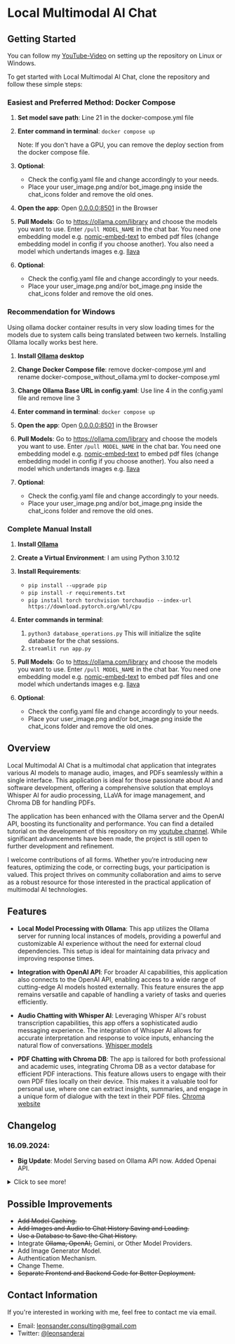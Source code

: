 # Local Multimodal AI Chat
## Getting Started

You can follow my [YouTube-Video](https://youtu.be/eNwvAdem4vo) on setting up the repository on Linux or Windows.

To get started with Local Multimodal AI Chat, clone the repository and follow these simple steps:

### Easiest and Preferred Method: Docker Compose
1. **Set model save path**: Line 21 in the docker-compose.yml file

2. **Enter command in terminal**: ```docker compose up```
   
   Note: If you don't have a GPU, you can remove the deploy section from the docker compose file.

3. **Optional**: 
   - Check the config.yaml file and change accordingly to your needs.
   - Place your user_image.png and/or bot_image.png inside the chat_icons folder and remove the old ones. 

4. **Open the app**: Open [0.0.0.0:8501](http://0.0.0.0:8501) in the Browser

5. **Pull Models**: Go to https://ollama.com/library and choose the models you want to use. Enter ```/pull MODEL_NAME``` in the chat bar. 
You need one embedding model e.g. [nomic-embed-text](https://ollama.com/library/nomic-embed-text) to embed pdf files (change embedding model in config if you choose another). You also need a model which undertands 
images e.g. [llava](https://ollama.com/library/llava) 

6. **Optional**: 
   - Check the config.yaml file and change accordingly to your needs.
   - Place your user_image.png and/or bot_image.png inside the chat_icons folder and remove the old ones. 

### Recommendation for Windows
Using ollama docker container results in very slow loading times for the models due to system calls being translated between two kernels. Installing Ollama locally works best here.


1. **Install [Ollama](https://ollama.com/download) desktop**

2. **Change Docker Compose file**: remove docker-compose.yml and rename docker-compose_without_ollama.yml to docker-compose.yml

3. **Change Ollama Base URL in config.yaml**: Use line 4 in the config.yaml file and remove line 3

3. **Enter command in terminal**: ```docker compose up```

4. **Open the app**: Open [0.0.0.0:8501](http://0.0.0.0:8501) in the Browser

5. **Pull Models**: Go to https://ollama.com/library and choose the models you want to use. Enter ```/pull MODEL_NAME``` in the chat bar. 
You need one embedding model e.g. [nomic-embed-text](https://ollama.com/library/nomic-embed-text) to embed pdf files (change embedding model in config if you choose another). You also need a model which undertands 
images e.g. [llava](https://ollama.com/library/llava) 

6. **Optional**: 
   - Check the config.yaml file and change accordingly to your needs.
   - Place your user_image.png and/or bot_image.png inside the chat_icons folder and remove the old ones. 

### Complete Manual Install

1. **Install [Ollama](https://github.com/ollama/ollama)**

2. **Create a Virtual Environment**: I am using Python 3.10.12

3. **Install Requirements**:
   - ```pip install --upgrade pip```
   - ```pip install -r requirements.txt```
   - ```pip install torch torchvision torchaudio --index-url https://download.pytorch.org/whl/cpu```   

4. **Enter commands in terminal**: 
   1. ```python3 database_operations.py``` This will initialize the sqlite database for the chat sessions.
   2. ```streamlit run app.py```

5. **Pull Models**: Go to https://ollama.com/library and choose the models you want to use. Enter ```/pull MODEL_NAME``` in the chat bar. 
You need one embedding model e.g. [nomic-embed-text](https://ollama.com/library/nomic-embed-text) to embed pdf files and one model which undertands 
images e.g. [llava](https://ollama.com/library/llava) 

6. **Optional**: 
   - Check the config.yaml file and change accordingly to your needs.
   - Place your user_image.png and/or bot_image.png inside the chat_icons folder and remove the old ones. 


## Overview

Local Multimodal AI Chat is a multimodal chat application that integrates various AI models to manage audio, images, and PDFs seamlessly within a single interface. This application is ideal for those passionate about AI and software development, offering a comprehensive solution that employs Whisper AI for audio processing, LLaVA for image management, and Chroma DB for handling PDFs.

The application has been enhanced with the Ollama server and the OpenAI API, boosting its functionality and performance. You can find a detailed tutorial on the development of this repository on my [youtube channel](https://youtu.be/CUjO8b6_ZuM). While significant advancements have been made, the project is still open to further development and refinement.

I welcome contributions of all forms. Whether you’re introducing new features, optimizing the code, or correcting bugs, your participation is valued. This project thrives on community collaboration and aims to serve as a robust resource for those interested in the practical application of multimodal AI technologies.


## Features

- **Local Model Processing with Ollama**: This app utilizes the Ollama server for running local instances of models, providing a powerful and customizable AI experience without the need for external cloud dependencies. This setup is ideal for maintaining data privacy and improving response times.

- **Integration with OpenAI API**: For broader AI capabilities, this application also connects to the OpenAI API, enabling access to a wide range of cutting-edge AI models hosted externally. This feature ensures the app remains versatile and capable of handling a variety of tasks and queries efficiently.

- **Audio Chatting with Whisper AI**: Leveraging Whisper AI's robust transcription capabilities, this app offers a sophisticated audio messaging experience. The integration of Whisper AI allows for accurate interpretation and response to voice inputs, enhancing the natural flow of conversations.
[Whisper models](https://huggingface.co/collections/openai/whisper-release-6501bba2cf999715fd953013)

- **PDF Chatting with Chroma DB**: The app is tailored for both professional and academic uses, integrating Chroma DB as a vector database for efficient PDF interactions. This feature allows users to engage with their own PDF files locally on their device. This makes it a valuable tool for personal use, where one can extract insights, summaries, and engage in a unique form of dialogue with the text in their PDF files. [Chroma website](https://docs.trychroma.com/)

## Changelog

### 16.09.2024:
- **Big Update**: Model Serving based on Ollama API now. Added Openai API.

<details>
  <summary>Click to see more!</summary>

### 24.08.2024:
- **Docker Compose Added**

### 17.02.2024:
- **Input Widget Update**: Replaced st.text_input with st.chat_input to enhance interaction by leveraging a more chat-oriented UI, facilitating user engagement.
- **Sidebar Adjustment**: Relocated the audio recording button to the sidebar for a cleaner and more organized user interface, improving accessibility and user experience.

### 10.02.2024:
- **License Added**: Implemented the GNU General Public License v3.0 to ensure the project is freely available for use, modification, and distribution under the terms of this license. A comprehensive copyright and license notice has been included in the main file (app.py) to clearly communicate the terms under which the project is offered. This addition aims to protect both the contributors' and users' rights, fostering an open and collaborative development environment. For full license details, refer to the LICENSE file in the project repository.
- **Caching for Chat Model**: Introduced caching for the chat model to prevent it from being reloaded with every script execution. This optimization significantly improves performance by reducing load times 
- **Config File Expansion**: Expanded the configuration file to accommodate new settings and features, providing greater flexibility and customization options for the chat application.


### 09.02.2024:

- **SQLite Database for Chat History**: Implemented a SQLite database to store the chat history.
- **Displaying Images and Audio Files in Chat**: Chat history now supports displaying images and audio files.
- **Added Button to delete Chat History**
- **Updated langchain**: Runs now with the current langchain version 0.1.6

### 16.01.2024:
- **Windows User DateTime Format Issue:** Windows users seemed to have problems with the datetime format of the saved JSON chat histories. I changed the format in the `ultis.py` file to `"%Y_%m_%d_%H_%M_%S"`, which should solve the issue. Feel free to change it to your liking.
- **UI Adjustment for Chat Scrolling:** Scrolling down in the chat annoyed me, so the text input box and the latest message are at the top now.

### 12.01.2024:
- **Issue with Message Sending:** After writing in the text field and pressing the send button, the LLM would not generate a response. 
- **Cause of the Issue:** This happened because the `clear_input_field` callback from the button changes the text field value to an empty string after saving the user question. However, changing the text field value triggers the callback from the text field widget, setting the `user_question` to an empty string again. As a result, the LLM is not called.
- **Implemented Workaround:** As a workaround, I added a check before changing the `user_question` value.
</details>


## Possible Improvements
- ~~Add Model Caching.~~
- ~~Add Images and Audio to Chat History Saving and Loading.~~
- ~~Use a Database to Save the Chat History.~~
- Integrate ~~Ollama, OpenAI,~~ Gemini, or Other Model Providers.
- Add Image Generator Model.
- Authentication Mechanism.
- Change Theme.
- ~~Separate Frontend and Backend Code for Better Deployment.~~

## Contact Information

If you're interested in working with me, feel free to contact me via email.

- Email: leonsander.consulting@gmail.com
- Twitter: [@leonsanderai](https://twitter.com/leonsanderai)
